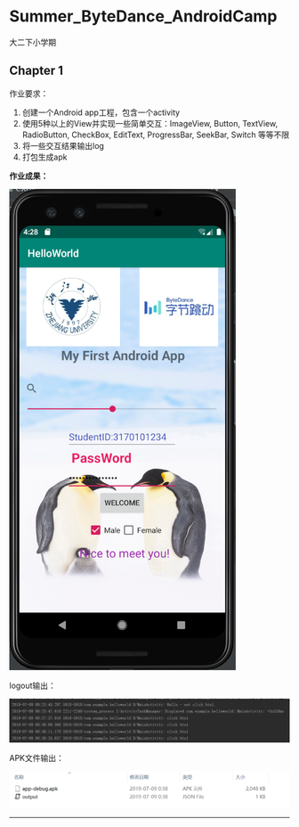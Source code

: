 # Summer_ByteDance_AndroidCamp
大二下小学期

## Chapter 1

作业要求：

1. 创建一个Android app工程，包含一个activity
2. 使用5种以上的View并实现一些简单交互：ImageView, Button, TextView, RadioButton, CheckBox,
   EditText, ProgressBar, SeekBar, Switch 等等不限
3. 将一些交互结果输出log
4. 打包生成apk

**作业成果：**

![img1](./pic/day1res.png)

logout输出：

![1562603822023](.\pic\1562603822023.png)

APK文件输出：

![1562603985734](.\pic\1562603985734.png)

-----

